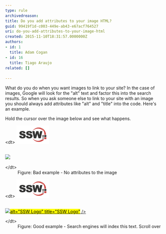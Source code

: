 ```yaml
---
type: rule
archivedreason: 
title: Do you add attributes to your image HTML?
guid: 99419f1d-c003-449e-ab43-e67acf764527
uri: do-you-add-attributes-to-your-image-html
created: 2015-11-10T18:31:57.0000000Z
authors:
- id: 1
  title: Adam Cogan
- id: 16
  title: Tiago Araujo
related: []

---
```


What do you do when you want images to link to your site? In the case of images, Google will look for the "alt" text and factor this into the search results. So when you ask someone else to link to your site with an image you should always add attributes like "alt" and "title" into the code. Here's an example.

<!--endintro-->

Hold the cursor over the image below and see what happens.
<dl class="badImage">&lt;dt&gt;
      <img src="../../assets/SSWLogo.png" data-pin-nopin="true" alt="">
      <p class="ssw15-rteElement-CodeArea"><a href="/ssw/Default.aspx"><br>      <img src="logo.png"><br></a></p>&lt;/dt&gt;<dd>Figure: Bad example - No attributes to the image</dd></dl><dl class="goodImage">&lt;dt&gt;
      <img src="../../assets/SSWLogo.png" data-pin-nopin="true" alt="SSW Logo" title="SSW Logo">
      <p class="ssw15-rteElement-CodeArea"><a href="/ssw/Default.aspx"><br>      <img src="logo.png"><mark>alt="SSW Logo"</mark><mark> title="SSW Logo"</mark> /><br></a></p>&lt;/dt&gt;
   <dd>Figure: Good example - Search engines will index this text. Scroll over</dd></dl>
